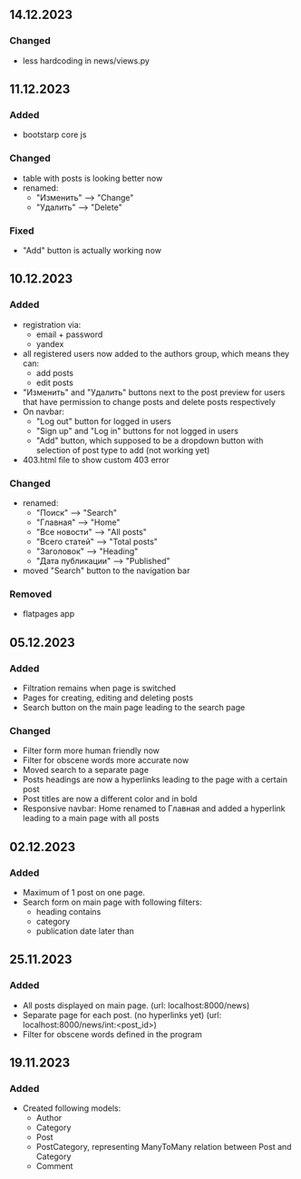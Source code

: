 ## 14.12.2023  
  
### Changed  
  
- less hardcoding in news/views.py  
  
## 11.12.2023  
  
### Added  
  
- bootstarp core js  
  
### Changed  
  
- table with posts is looking better now
- renamed:  
  - "Изменить" --> "Change"
  - "Удалить" --> "Delete" 
  
### Fixed  
  
- "Add" button is actually working now  
  
## 10.12.2023  
  
### Added  
  
- registration via:  
  - email + password  
  - yandex  
- all registered users now added to the authors group, which means they can:  
  - add posts  
  - edit posts  
- "Изменить" and "Удалить" buttons next to the post preview for users that have permission to change posts and delete posts respectively  
- On navbar:  
  - "Log out" button for logged in users  
  - "Sign up" and "Log in" buttons for not logged in users  
  - "Add" button, which supposed to be a dropdown button with selection of post type to add (not working yet)  
- 403.html file to show custom 403 error  
  
### Changed  
  
- renamed:  
  - "Поиск" --> "Search"  
  - "Главная" --> "Home"  
  - "Все новости" --> "All posts"  
  - "Всего статей" --> "Total posts"  
  - "Заголовок" --> "Heading"  
  - "Дата публикации" --> "Published"  
- moved "Search" button to the navigation bar 
  
### Removed  
  
- flatpages app
  
## 05.12.2023  

### Added  

- Filtration remains when page is switched  
- Pages for creating, editing and deleting posts  
- Search button on the main page leading to the search page  
  
### Changed  
  
- Filter form more human friendly now  
- Filter for obscene words more accurate now  
- Moved search to a separate page  
- Posts headings are now a hyperlinks leading to the page with a certain post  
- Post titles are now a different color and in bold  
- Responsive navbar: Home renamed to Главная and added a hyperlink leading to a main page with all posts  
  
## 02.12.2023  
  
### Added  
  
- Maximum of 1 post on one page.  
- Search form on main page with following filters:  
  * heading contains  
  * category  
  * publication date later than  
  
## 25.11.2023  
  
### Added  
  
- All posts displayed on main page. (url: localhost:8000/news)  
- Separate page for each post. (no hyperlinks yet) (url: localhost:8000/news/int:<post_id>)  
- Filter for obscene words defined in the program  
  
## 19.11.2023  
  
### Added  
  
- Created following models:  
  * Author  
  * Category  
  * Post  
  * PostCategory, representing ManyToMany relation between Post and Category  
  * Comment  
